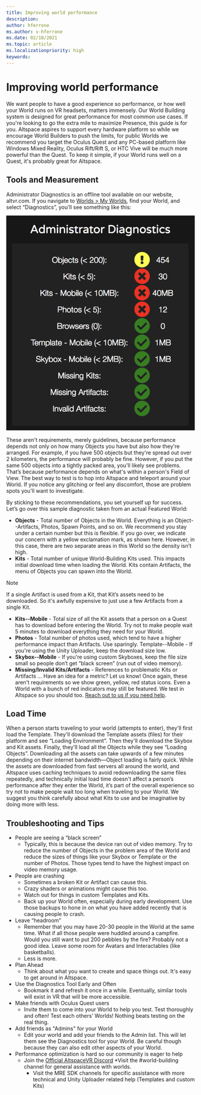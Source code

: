 ```yaml
---
title: Improving world performance
description: 
author: hferrone
ms.author: v-hferrone
ms.date: 02/10/2021
ms.topic: article
ms.localizationpriority: high
keywords: 
---
```


# Improving world performance

We want people to have a good experience so performance, or how well your World runs on VR headsets, matters immensely. Our World Building system is designed for great performance for most common use cases. If you're looking to go the extra mile to maximize Presence, this guide is for you. Altspace aspires to support every hardware platform so while we encourage World Builders to push the limits, for public Worlds we recommend you target the Oculus Quest and any PC-based platform like Windows Mixed Reality, Oculus Rift/Rift S, or HTC Vive will be much more powerful than the Quest. To keep it simple, if your World runs well on a Quest, it's probably great for Altspace.

## Tools and Measurement

Administrator Diagnostics is an offline tool available on our website, altvr.com. If you navigate to [Worlds > My Worlds](https://account.altvr.com/users/sign_in), find your World, and select “Diagnostics”, you'll see something like this:

![Administrator diagnostics window](images/performance.png)

These aren't requirements, merely guidelines, because performance depends not only on how many Objects you have but also how they're arranged. For example, if you have 500 objects but they're spread out over 2 kilometers, the performance will probably be fine. However, if you put the same 500 objects into a tightly packed area, you'll likely see problems. That’s because performance depends on what's within a person's Field of View. The best way to test is to hop into Altspace and teleport around your World. If you notice any glitching or feel any discomfort, those are problem spots you'll want to investigate.

By sticking to these recommendations, you set yourself up for success. Let’s go over this sample diagnostic taken from an actual Featured World: 

* **Objects** - Total number of Objects in the World. Everything is an Object--Artifacts, Photos, Spawn Points, and so on. We recommend you stay under a certain number but this is flexible. If you go over, we indicate our concern with a yellow exclamation mark, as shown here. However, in this case, there are two separate areas in this World so the density isn’t high.
* **Kits** - Total number of unique World-Building Kits used. This impacts initial download time when loading the World. Kits contain Artifacts, the menu of Objects you can spawn into the World. 

> [!NOTE] 
> If a single Artifact is used from a Kit, that Kit’s assets need to be downloaded. So it's awfully expensive to just use a few Artifacts from a single Kit. 

* **Kits--Mobile** - Total size of all the Kit assets that a person on a Quest has to download before entering the World. Try not to make people wait 5 minutes to download everything they need for your World.
* **Photos** - Total number of photos used, which tend to have a higher performance impact than Artifacts. Use sparingly.
Template--Mobile - If you're using the Unity Uploader, keep the download size low.
* **Skybox--Mobile** - If you're using custom Skyboxes, keep the file size small so people don’t get “black screen” (run out of video memory).
* **Missing/Invalid Kits/Artifacts** - References to problematic Kits or Artifacts
... Have an idea for a metric? Let us know!
Once again, these aren't requirements so we show green, yellow, red status icons. Even a World with a bunch of red indicators may still be featured. We test in Altspace so you should too. [Reach out to us if you need help](getting-help.md). 

## Load Time

When a person starts traveling to your world (attempts to enter), they'll first load the Template. They'll download the Template assets (files) for their platform and see “Loading Environment”. Then they'll download the Skybox and Kit assets. Finally, they'll load all the Objects while they see “Loading Objects”. Downloading all the assets can take upwards of a few minutes depending on their internet bandwidth—Object loading is fairly quick. While the assets are downloaded from fast servers all around the world, and Altspace uses caching techniques to avoid redownloading the same files repeatedly, and technically initial load time doesn't affect a person’s performance after they enter the World, it’s part of the overall experience so try not to make people wait too long when traveling to your World. We suggest you think carefully about what Kits to use and be imaginative by doing more with less.

## Troubleshooting and Tips

* People are seeing a “black screen”
    * Typically, this is because the device ran out of video memory. Try to reduce the number of Objects in the problem area of the World and reduce the sizes of things like your Skybox or Template or the number of Photos. Those types tend to have the highest impact on video memory usage.
* People are crashing
    * Sometimes a broken Kit or Artifact can cause this.
    * Crazy shaders or animations might cause this too.
    * Watch out for things in custom Templates and Kits.
    * Back up your World often, especially during early development. Use those backups to hone in on what you have added recently that is causing people to crash.
* Leave “headroom”
    * Remember that you may have 20-30 people in the World at the same time. What if all those people were huddled around a campfire. Would you still want to put 200 pebbles by the fire? Probably not a good idea. Leave some room for Avatars and Interactables (like basketballs).
    * Less is more.
* Plan Ahead
    * Think about what you want to create and space things out. It's easy to get around in Altspace.
* Use the Diagnostics Tool Early and Often
    * Bookmark it and refresh it once in a while. Eventually, similar tools will exist in VR that will be more accessible.
* Make friends with Oculus Quest users
    * Invite them to come into your World to help you test. Test thoroughly and often! Test each others’ Worlds! Nothing beats testing on the real thing.
* Add friends as "Admins" for your World
    * Edit your world and add your friends to the Admin list. This will let them see the Diagnostics tool for your World. Be careful though because they can also edit other aspects of your World. 
* Performance optimization is hard so our community is eager to help
    * Join the [Official AltspaceVR Discord](https://discordapp.com/invite/altspacevr) 
        *Visit the #world-building channel for general assistance with worlds.
        * Visit the MRE SDK channels for specific assistance with more technical and Unity Uploader related help (Templates and custom Kits)
